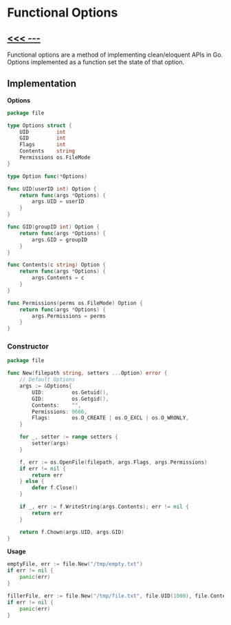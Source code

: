 # Functional Options

## [<<< ---](../basic.md)

Functional options are a method of implementing clean/eloquent APIs in Go. Options implemented as a function set the state of that option.

## **Implementation**

**Options**

```go
package file

type Options struct {
    UID         int
    GID         int
    Flags       int
    Contents    string
    Permissions os.FileMode
}

type Option func(*Options)

func UID(userID int) Option {
    return func(args *Options) {
        args.UID = userID
    }
}

func GID(groupID int) Option {
    return func(args *Options) {
        args.GID = groupID
    }
}

func Contents(c string) Option {
    return func(args *Options) {
        args.Contents = c
    }
}

func Permissions(perms os.FileMode) Option {
    return func(args *Options) {
        args.Permissions = perms
    }
}
```

### **Constructor**

```go
package file

func New(filepath string, setters ...Option) error {
    // Default Options
    args := &Options{
        UID:         os.Getuid(),
        GID:         os.Getgid(),
        Contents:    "",
        Permissions: 0666,
        Flags:       os.O_CREATE | os.O_EXCL | os.O_WRONLY,
    }

    for _, setter := range setters {
        setter(args)
    }

    f, err := os.OpenFile(filepath, args.Flags, args.Permissions)
    if err != nil {
        return err
    } else {
        defer f.Close()
    }

    if _, err := f.WriteString(args.Contents); err != nil {
        return err
    }

    return f.Chown(args.UID, args.GID)
}
```

**Usage**

```go
emptyFile, err := file.New("/tmp/empty.txt")
if err != nil {
    panic(err)
}

fillerFile, err := file.New("/tmp/file.txt", file.UID(1000), file.Contents("Lorem Ipsum Dolor Amet"))
if err != nil {
    panic(err)
}
```